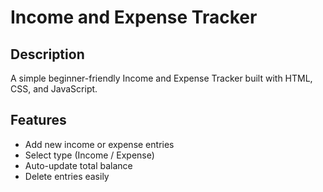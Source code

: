 # Income and Expense Tracker

## Description
A simple beginner-friendly Income and Expense Tracker built with HTML, CSS, and JavaScript.

## Features
- Add new income or expense entries
- Select type (Income / Expense)
- Auto-update total balance
- Delete entries easily

  
